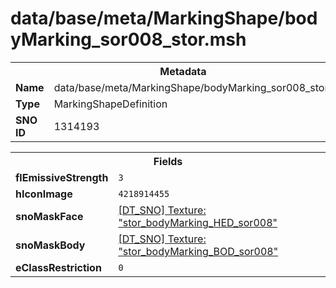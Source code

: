 <h1>data/base/meta/MarkingShape/bodyMarking_sor008_stor.msh</h1><table><tr><th colspan="100%">Metadata</th></tr><tr><td><b>Name</b></td><td>data/base/meta/MarkingShape/bodyMarking_sor008_stor.msh</td></tr><tr><td><b>Type</b></td><td>MarkingShapeDefinition</td></tr><tr><td><b>SNO ID</b></td><td>1314193</td></tr></table>

<table><tr><th colspan="100%">Fields</th></tr><tr><td><b>flEmissiveStrength</b></td><td><code>3</code></td></tr><tr><td><b>hIconImage</b></td><td><code>4218914455</code></td></tr><tr><td><b>snoMaskFace</b></td><td><a href="..\Texture\stor_bodyMarking_HED_sor008.tex.md">[DT_SNO] Texture: "stor_bodyMarking_HED_sor008"</a></td></tr><tr><td><b>snoMaskBody</b></td><td><a href="..\Texture\stor_bodyMarking_BOD_sor008.tex.md">[DT_SNO] Texture: "stor_bodyMarking_BOD_sor008"</a></td></tr><tr><td><b>eClassRestriction</b></td><td><code>0</code></td></tr></table>

